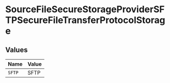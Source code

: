 # SourceFileSecureStorageProviderSFTPSecureFileTransferProtocolStorage


## Values

| Name   | Value  |
| ------ | ------ |
| `SFTP` | SFTP   |